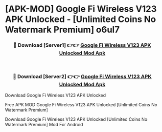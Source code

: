 # [APK-MOD] Google Fi Wireless V123 APK Unlocked - [Unlimited Coins No Watermark Premium] o6ul7



<div align="center">
<h3>🔴 Download [Server1] 👉👉 <a href="https://momento.my/?title=Google_Fi_Wireless_V123_APK_Unlocked">Google Fi Wireless V123 APK Unlocked Mod Apk</a></h3><br>

<h3>🔴 Download [Server2] 👉👉 <a href="https://momento.my/?title=Google_Fi_Wireless_V123_APK_Unlocked">Google Fi Wireless V123 APK Unlocked Mod Apk</a></h3>
</div>



Download Google Fi Wireless V123 APK Unlocked 

Free APK MOD Google Fi Wireless V123 APK Unlocked [Unlimited Coins No Watermark Premium]

Download Google Fi Wireless V123 APK Unlocked [Unlimited Coins No Watermark Premium] Mod For Android
